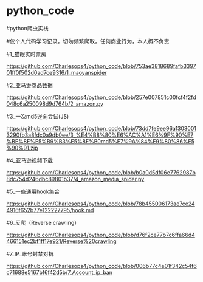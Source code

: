 # python_code

#python爬虫实栈

#仅个人代码学习记录，切勿频繁爬取，任何商业行为，本人概不负责

#1_猫眼实时票房

https://github.com/Charlesops4/python_code/blob/753ae3818689fafb339701ff0f502d0ad7ce9316/1_maoyanspider

#2_亚马逊商品数据

https://github.com/Charlesops4/python_code/blob/257e007851c00fcf4f2fd048c6a250098d9d764b/2_amazon.py

#3_一次md5逆向尝试(JS)

https://github.com/Charlesops4/python_code/blob/73dd7fe9ee96a13030013290fb3a8fdc0a9db0ee/3_%E4%B8%80%E6%AC%A1%E6%9F%90%E7%BE%8E%E5%B9%B3%E5%8F%B0md5%E7%9A%84%E9%80%86%E5%90%91.zip

#4_亚马逊视频下载

https://github.com/Charlesops4/python_code/blob/b0a0d5df06e7762987b8dc754d246dbc89801b37/4_amazon_media_spider.py

#5_一些通用hook集合

https://github.com/Charlesops4/python_code/blob/78b455006173ae7ce244916f652b77e122227795/hook.md

#6_反爬（Reverse crawling）

https://github.com/Charlesops4/python_code/blob/d76f2ce77b7c6ffa66d4466151ec2bf1ff17e921/Reverse%20crawling

#7_IP_账号封禁对抗

https://github.com/Charlesops4/python_code/blob/006b77c4e01f342c54f6c71688e5167bf6f42d5b/7_Account_ip_ban
